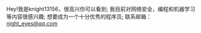 Hey!我是knight13156，很高兴你可以看到;
我目前对网络安全，编程和机器学习等内容很感兴趣;
想要成为一个十分优秀的程序员;
联系邮箱：night_eyes@qq.com

<!---
Knight13156/Knight13156 is a ✨ special ✨ repository because its `README.md` (this file) appears on your GitHub profile.
You can click the Preview link to take a look at your changes.
--->
